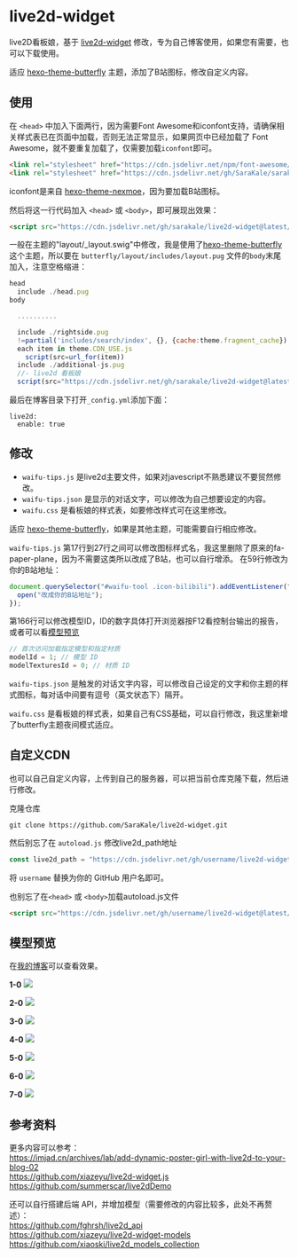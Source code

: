 # live2d-widget

live2D看板娘，基于 [live2d-widget](https://github.com/stevenjoezhang/live2d-widget) 修改，专为自己博客使用，如果您有需要，也可以下载使用。

适应 [hexo-theme-butterfly](https://github.com/jerryc127/hexo-theme-butterfly) 主题，添加了B站图标，修改自定义内容。

## 使用

在 `<head>` 中加入下面两行，因为需要Font Awesome和iconfont支持，请确保相关样式表已在页面中加载，否则无法正常显示，如果网页中已经加载了 Font Awesome，就不要重复加载了，仅需要加载`iconfont`即可。

```html
<link rel="stylesheet" href="https://cdn.jsdelivr.net/npm/font-awesome/css/font-awesome.min.css">
<link rel="stylesheet" href="https://cdn.jsdelivr.net/gh/SaraKale/sarakale.github.io/blog/css/iconfont/iconfont.css">
```
iconfont是来自 [hexo-theme-nexmoe](https://github.com/nexmoe/hexo-theme-nexmoe)，因为要加载B站图标。

然后将这一行代码加入 `<head>` 或 `<body>`，即可展现出效果：
```html
<script src="https://cdn.jsdelivr.net/gh/sarakale/live2d-widget@latest/autoload.js"></script>
```

一般在主题的"layout/_layout.swig"中修改，我是使用了[hexo-theme-butterfly](https://github.com/jerryc127/hexo-theme-butterfly)这个主题，所以要在 `butterfly/layout/includes/layout.pug` 文件的`body`末尾加入，注意空格缩进：
```js
head
  include ./head.pug
body

  ..........

  include ./rightside.pug
  !=partial('includes/search/index', {}, {cache:theme.fragment_cache})
  each item in theme.CDN_USE.js
    script(src=url_for(item))
  include ./additional-js.pug
  //- live2d 看板娘
  script(src="https://cdn.jsdelivr.net/gh/sarakale/live2d-widget@latest/autoload.js")
```

最后在博客目录下打开`_config.yml`添加下面：

```
live2d:
  enable: true
```

## 修改

- `waifu-tips.js` 是live2d主要文件，如果对javescript不熟悉建议不要贸然修改。
- `waifu-tips.json` 是显示的对话文字，可以修改为自己想要设定的内容。
- `waifu.css` 是看板娘的样式表，如要修改样式可在这里修改。

适应 [hexo-theme-butterfly](https://github.com/jerryc127/hexo-theme-butterfly)，如果是其他主题，可能需要自行相应修改。

`waifu-tips.js` 第17行到27行之间可以修改图标样式名，我这里删除了原来的fa-paper-plane，因为不需要这类所以改成了B站，也可以自行增添。
在59行修改为你的B站地址：
```js
document.querySelector("#waifu-tool .icon-bilibili").addEventListener("click", () => {
  open("改成你的B站地址");
});
```
第166行可以修改模型ID，ID的数字具体打开浏览器按F12看控制台输出的报告，或者可以看[模型预览](#模型预览)
```js
// 首次访问加载指定模型和指定材质
modelId = 1; // 模型 ID
modelTexturesId = 0; // 材质 ID
```

`waifu-tips.json` 是触发的对话文字内容，可以修改自己设定的文字和你主题的样式图标，每对话中间要有逗号（英文状态下）隔开。

`waifu.css` 是看板娘的样式表，如果自己有CSS基础，可以自行修改，我这里新增了butterfly主题夜间模式适应。

## 自定义CDN

也可以自己自定义内容，上传到自己的服务器，可以把当前仓库克隆下载，然后进行修改。

克隆仓库
```
git clone https://github.com/SaraKale/live2d-widget.git
```
然后别忘了在 `autoload.js` 修改live2d_path地址
```js
const live2d_path = "https://cdn.jsdelivr.net/gh/username/live2d-widget@latest/";
```
将 `username` 替换为你的 GitHub 用户名即可。

也别忘了在`<head>` 或 `<body>`加载autoload.js文件
```html
<script src="https://cdn.jsdelivr.net/gh/username/live2d-widget@latest/autoload.js"></script>
```

## 模型预览

在[我的博客](https://sarakale.github.io/blog)可以查看效果。

**1-0**
![](img/1-0.jpg)

**2-0**
![](img/2-0.jpg)

**3-0**
![](img/3-0.jpg)

**4-0**
![](img/4-0.jpg)

**5-0**
![](img/5-0.jpg)

**6-0**
![](img/6-0.jpg)

**7-0**
![](img/7-0.jpg)

## 参考资料

更多内容可以参考：  
https://imjad.cn/archives/lab/add-dynamic-poster-girl-with-live2d-to-your-blog-02  
https://github.com/xiazeyu/live2d-widget.js  
https://github.com/summerscar/live2dDemo

还可以自行搭建后端 API，并增加模型（需要修改的内容比较多，此处不再赘述）：  
https://github.com/fghrsh/live2d_api  
https://github.com/xiazeyu/live2d-widget-models  
https://github.com/xiaoski/live2d_models_collection

